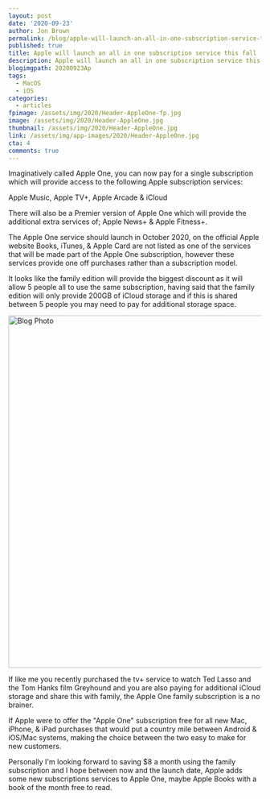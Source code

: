 ```yaml
---
layout: post
date: '2020-09-23'
author: Jon Brown
permalink: /blog/apple-will-launch-an-all-in-one-subscription-service-this-fall/
published: true
title: Apple will launch an all in one subscription service this fall
description: Apple will launch an all in one subscription service this fall
blogimgpath: 20200923Ap
tags:
  - MacOS
  - iOS
categories:
  - articles
fpimage: /assets/img/2020/Header-AppleOne-fp.jpg
image: /assets/img/2020/Header-AppleOne.jpg
thumbnail: /assets/img/2020/Header-AppleOne.jpg
link: /assets/img/app-images/2020/Header-AppleOne.jpg
cta: 4
comments: true
---
```

Imaginatively called Apple One, you can now pay for a single
subscription which will provide access to the following Apple
subscription services:

Apple Music, Apple TV+, Apple Arcade & iCloud

There will also be a Premier version of Apple One which will provide the
additional extra services of; Apple News+ & Apple Fitness+.

The Apple One service should launch in October 2020, on the official
Apple website Books, iTunes, & Apple Card are not listed as one of the
services that will be made part of the Apple One subscription, however
these services provide one off purchases rather than a subscription
model.

It looks like the family edition will provide the biggest discount as it
will allow 5 people all to use the same subscription, having said that
the family edition will only provide 200GB of iCloud storage and if this
is shared between 5 people you may need to pay for additional storage
space.

<img alt="Blog Photo" src="{{ site.site_cdn }}/assets/img/blog/2020/20200923Ap/image1.jpg" class="img-fluid rounded m-2" width="700" />

If like me you recently purchased the tv+ service to watch Ted Lasso and
the Tom Hanks film Greyhound and you are also paying for additional
iCloud storage and share this with family, the Apple One family
subscription is a no brainer.

If Apple were to offer the "Apple One" subscription free for all new
Mac, iPhone, & iPad purchases that would put a country mile between
Android & iOS/Mac systems, making the choice between the two easy to
make for new customers.

Personally I'm looking forward to saving $8 a month using the family
subscription and I hope between now and the launch date, Apple adds some
new subscriptions services to Apple One, maybe Apple Books with a book
of the month free to read.